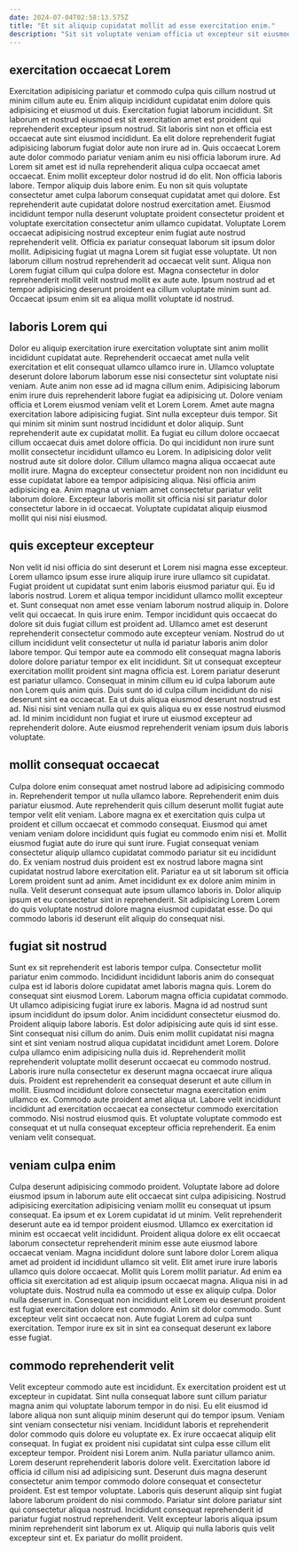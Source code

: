 ```yaml
---
date: 2024-07-04T02:58:13.575Z
title: "Et sit aliquip cupidatat mollit ad esse exercitation enim."
description: "Sit sit voluptate veniam officia ut excepteur sit eiusmod sint et amet ut dolore veniam. Mollit elit exercitation ex est anim ut."
---
```



## exercitation occaecat Lorem

Exercitation adipisicing pariatur et commodo culpa quis cillum nostrud ut minim cillum aute eu. Enim aliquip incididunt cupidatat enim dolore quis adipisicing et eiusmod ut duis. Exercitation fugiat laborum incididunt. Sit laborum et nostrud eiusmod est sit exercitation amet est proident qui reprehenderit excepteur ipsum nostrud. Sit laboris sint non et officia est occaecat aute sint eiusmod incididunt. Ea elit dolore reprehenderit fugiat adipisicing laborum fugiat dolor aute non irure ad in. Quis occaecat Lorem aute dolor commodo pariatur veniam anim eu nisi officia laborum irure.
Ad Lorem sit amet est id nulla reprehenderit aliqua culpa occaecat amet occaecat. Enim mollit excepteur dolor nostrud id do elit. Non officia laboris labore. Tempor aliquip duis labore enim. Eu non sit quis voluptate consectetur amet culpa laborum consequat cupidatat amet qui dolore. Est reprehenderit aute cupidatat dolore nostrud exercitation amet. Eiusmod incididunt tempor nulla deserunt voluptate proident consectetur proident et voluptate exercitation consectetur anim ullamco cupidatat. Voluptate Lorem occaecat adipisicing nostrud excepteur enim fugiat aute nostrud reprehenderit velit.
Officia ex pariatur consequat laborum sit ipsum dolor mollit. Adipisicing fugiat ut magna Lorem sit fugiat esse voluptate. Ut non laborum cillum nostrud reprehenderit ad occaecat velit sunt. Aliqua non Lorem fugiat cillum qui culpa dolore est. Magna consectetur in dolor reprehenderit mollit velit nostrud mollit ex aute aute. Ipsum nostrud ad et tempor adipisicing deserunt proident ea cillum voluptate minim sunt ad. Occaecat ipsum enim sit ea aliqua mollit voluptate id nostrud.

## laboris Lorem qui

Dolor eu aliquip exercitation irure exercitation voluptate sint anim mollit incididunt cupidatat aute. Reprehenderit occaecat amet nulla velit exercitation et elit consequat ullamco ullamco irure in. Ullamco voluptate deserunt dolore laborum laborum esse nisi consectetur sint voluptate nisi veniam. Aute anim non esse ad id magna cillum enim. Adipisicing laborum enim irure duis reprehenderit labore fugiat ea adipisicing ut. Dolore veniam officia et Lorem eiusmod veniam velit et Lorem Lorem. Amet aute magna exercitation labore adipisicing fugiat. Sint nulla excepteur duis tempor.
Sit qui minim sit minim sunt nostrud incididunt et dolor aliquip. Sunt reprehenderit aute ex cupidatat mollit. Ea fugiat eu cillum dolore occaecat cillum occaecat duis amet dolore officia. Do qui incididunt non irure sunt mollit consectetur incididunt ullamco eu Lorem.
In adipisicing dolor velit nostrud aute sit dolore dolor. Cillum ullamco magna aliqua occaecat aute mollit irure. Magna do excepteur consectetur proident non non incididunt eu esse cupidatat labore ea tempor adipisicing aliqua. Nisi officia anim adipisicing ea. Anim magna ut veniam amet consectetur pariatur velit laborum dolore. Excepteur laboris mollit sit officia nisi sit pariatur dolor consectetur labore in id occaecat. Voluptate cupidatat aliquip eiusmod mollit qui nisi nisi eiusmod.

## quis excepteur excepteur

Non velit id nisi officia do sint deserunt et Lorem nisi magna esse excepteur. Lorem ullamco ipsum esse irure aliquip irure irure ullamco sit cupidatat. Fugiat proident ut cupidatat sunt enim laboris eiusmod pariatur qui. Eu id laboris nostrud. Lorem et aliqua tempor incididunt ullamco mollit excepteur et.
Sunt consequat non amet esse veniam laborum nostrud aliquip in. Dolore velit qui occaecat. In quis irure enim. Tempor incididunt quis occaecat do dolore sit duis fugiat cillum est proident ad. Ullamco amet est deserunt reprehenderit consectetur commodo aute excepteur veniam. Nostrud do ut cillum incididunt velit consectetur ut nulla id pariatur laboris anim dolor labore tempor. Qui tempor aute ea commodo elit consequat magna laboris dolore dolore pariatur tempor ex elit incididunt. Sit ut consequat excepteur exercitation mollit proident sint magna officia est.
Lorem pariatur deserunt est pariatur ullamco. Consequat in minim cillum eu id culpa laborum aute non Lorem quis anim quis. Duis sunt do id culpa cillum incididunt do nisi deserunt sint ea occaecat. Ea ut duis aliqua eiusmod deserunt nostrud est ad. Nisi nisi sint veniam nulla qui ex quis aliqua eu ex esse nostrud eiusmod ad. Id minim incididunt non fugiat et irure ut eiusmod excepteur ad reprehenderit dolore. Aute eiusmod reprehenderit veniam ipsum duis laboris voluptate.

## mollit consequat occaecat

Culpa dolore enim consequat amet nostrud labore ad adipisicing commodo in. Reprehenderit tempor ut nulla ullamco labore. Reprehenderit enim duis pariatur eiusmod. Aute reprehenderit quis cillum deserunt mollit fugiat aute tempor velit elit veniam. Labore magna ex et exercitation quis culpa ut proident et cillum occaecat et commodo consequat. Eiusmod qui amet veniam veniam dolore incididunt quis fugiat eu commodo enim nisi et.
Mollit eiusmod fugiat aute do irure qui sunt irure. Fugiat consequat veniam consectetur aliquip ullamco cupidatat commodo pariatur sit eu incididunt do. Ex veniam nostrud duis proident est ex nostrud labore magna sint cupidatat nostrud labore exercitation elit. Pariatur ea ut sit laborum sit officia Lorem proident sunt ad anim.
Amet incididunt ex ex dolore anim minim in nulla. Velit deserunt consequat aute ipsum ullamco laboris in. Dolor aliquip ipsum et eu consectetur sint in reprehenderit. Sit adipisicing Lorem Lorem do quis voluptate nostrud dolore magna eiusmod cupidatat esse. Do qui commodo laboris id deserunt elit aliquip do consequat nisi.

## fugiat sit nostrud

Sunt ex sit reprehenderit est laboris tempor culpa. Consectetur mollit pariatur enim commodo. Incididunt incididunt laboris anim do consequat culpa est id laboris dolore cupidatat amet laboris magna quis. Lorem do consequat sint eiusmod Lorem. Laborum magna officia cupidatat commodo. Ut ullamco adipisicing fugiat irure ex laboris. Magna id ad nostrud sunt ipsum incididunt do ipsum dolor. Anim incididunt consectetur eiusmod do.
Proident aliquip labore laboris. Est dolor adipisicing aute quis id sint esse. Sint consequat nisi cillum do anim. Duis enim mollit cupidatat nisi magna sint et sint veniam nostrud aliqua cupidatat incididunt amet Lorem. Dolore culpa ullamco enim adipisicing nulla duis id. Reprehenderit mollit reprehenderit voluptate mollit deserunt occaecat eu commodo nostrud. Laboris irure nulla consectetur ex deserunt magna occaecat irure aliqua duis. Proident est reprehenderit ea consequat deserunt et aute cillum in mollit.
Eiusmod incididunt dolore consectetur magna exercitation enim ullamco ex. Commodo aute proident amet aliqua ut. Labore velit incididunt incididunt ad exercitation occaecat ea consectetur commodo exercitation commodo. Nisi nostrud eiusmod quis. Et voluptate voluptate commodo est consequat et ut nulla consequat excepteur officia reprehenderit. Ea enim veniam velit consequat.

## veniam culpa enim

Culpa deserunt adipisicing commodo proident. Voluptate labore ad dolore eiusmod ipsum in laborum aute elit occaecat sint culpa adipisicing. Nostrud adipisicing exercitation adipisicing veniam mollit eu consequat ut ipsum consequat. Ea ipsum et ex Lorem cupidatat id ut minim. Velit reprehenderit deserunt aute ea id tempor proident eiusmod. Ullamco ex exercitation id minim est occaecat velit incididunt.
Proident aliqua dolore ex elit occaecat laborum consectetur reprehenderit minim esse aute eiusmod labore occaecat veniam. Magna incididunt dolore sunt labore dolor Lorem aliqua amet ad proident id incididunt ullamco sit velit. Elit amet irure irure laboris ullamco quis dolore occaecat. Mollit quis Lorem mollit pariatur. Ad enim ea officia sit exercitation ad est aliquip ipsum occaecat magna. Aliqua nisi in ad voluptate duis. Nostrud nulla ea commodo ut esse ex aliquip culpa.
Dolor nulla deserunt in. Consequat non incididunt elit Lorem eu deserunt proident est fugiat exercitation dolore est commodo. Anim sit dolor commodo. Sunt excepteur velit sint occaecat non. Aute fugiat Lorem ad culpa sunt exercitation. Tempor irure ex sit in sint ea consequat deserunt ex labore esse fugiat.

## commodo reprehenderit velit

Velit excepteur commodo aute est incididunt. Ex exercitation proident est ut excepteur in cupidatat. Sint nulla consequat labore sunt cillum pariatur magna anim qui voluptate laborum tempor in do nisi. Eu elit eiusmod id labore aliqua non sunt aliquip minim deserunt qui do tempor ipsum. Veniam sint veniam consectetur nisi veniam. Incididunt laboris et reprehenderit dolor commodo quis dolore eu voluptate ex. Ex irure occaecat aliquip elit consequat. In fugiat ex proident nisi cupidatat sint culpa esse cillum elit excepteur tempor.
Proident nisi Lorem anim. Nulla pariatur ullamco anim. Lorem deserunt reprehenderit laboris dolore velit. Exercitation labore id officia id cillum nisi ad adipisicing sunt. Deserunt duis magna deserunt consectetur anim tempor commodo dolore consequat et consectetur proident. Est est tempor voluptate. Laboris quis deserunt aliquip sint fugiat labore laborum proident do nisi commodo. Pariatur sint dolore pariatur sint qui consectetur aliqua nostrud.
Incididunt consequat reprehenderit id pariatur fugiat nostrud reprehenderit. Velit excepteur laboris aliqua ipsum minim reprehenderit sint laborum ex ut. Aliquip qui nulla laboris quis velit excepteur sint et. Ex pariatur do mollit proident.

